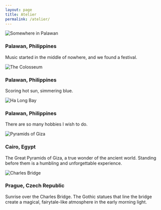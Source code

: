 ```yaml
---
layout: page 
title: Atelier 
permalink: /atelier/
---
```

<!-- Item 2 -->
<div class="atelier-item">
    <img src="{{ '/images/atelier/Palawan1.jpeg' | relative_url }}" alt="Somewhere in Palawan">
    <div class="atelier-item__caption">
        <h3>Palawan, Philippines</h3>
        <p>Music started in the middle of nowhere, and we found a festival.</p>
    </div>
</div>

<!-- Item 3 -->
<div class="atelier-item">
    <img src="{{ '/images/atelier/Palawan2.jpeg' | relative_url }}" alt="The Colosseum">
    <div class="atelier-item__caption">
        <h3>Palawan, Philippines</h3>
        <p>Scoring hot sun, simmering blue.</p>
    </div>
</div>

<!-- Item 4 -->
<div class="atelier-item">
    <img src="{{ '/images/atelier/Palawan3.jpeg' | relative_url }}" alt="Ha Long Bay">
    <div class="atelier-item__caption">
        <h3>Palawan, Philippines</h3>
        <p>There are so many hobbies I wish to do.</p>
    </div>
</div>

<!-- Item 5 -->
<div class="atelier-item">
    <img src="{{ '/images/atelier/cairo.jpg' | relative_url }}" alt="Pyramids of Giza">
    <div class="atelier-item__caption">
        <h3>Cairo, Egypt</h3>
        <p>The Great Pyramids of Giza, a true wonder of the ancient world. Standing before them is a humbling and unforgettable experience.</p>
    </div>
</div>

<!-- Item 6 -->
<div class="atelier-item">
    <img src="{{ '/images/atelier/prague.jpg' | relative_url }}" alt="Charles Bridge">
    <div class="atelier-item__caption">
        <h3>Prague, Czech Republic</h3>
        <p>Sunrise over the Charles Bridge. The Gothic statues that line the bridge create a magical, fairytale-like atmosphere in the early morning light.</p>
    </div>
</div>

